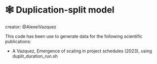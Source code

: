 # :spider_web: Duplication-split model

creator: @AlexeiVazquez

This code has been use to generate data for the following scientific publications:

- A Vazquez, Emergence of scaling in project schedules (2023), using duplit_duration_run.sh
